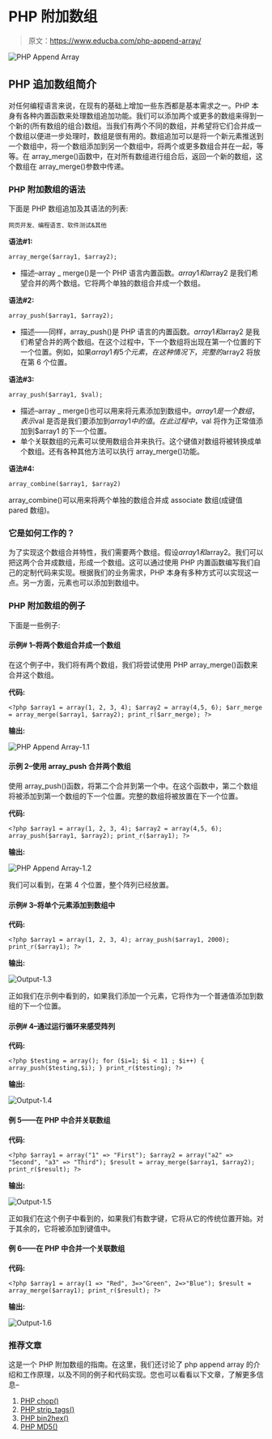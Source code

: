 # PHP 附加数组

> 原文：<https://www.educba.com/php-append-array/>

![PHP Append Array](img/8a23c8c6c2699f232a8d0dd88de62632.png)



## PHP 追加数组简介

对任何编程语言来说，在现有的基础上增加一些东西都是基本需求之一。PHP 本身有各种内置函数来处理数组追加功能。我们可以添加两个或更多的数组来得到一个新的(所有数组的组合)数组。当我们有两个不同的数组，并希望将它们合并成一个数组以便进一步处理时，数组是很有用的。数组追加可以是将一个新元素推送到一个数组中，将一个数组添加到另一个数组中，将两个或更多数组合并在一起，等等。在 array_merge()函数中，在对所有数组进行组合后，返回一个新的数组，这个数组在 array_merge()参数中传递。

### PHP 附加数组的语法

下面是 PHP 数组追加及其语法的列表:

<small>网页开发、编程语言、软件测试&其他</small>

**语法#1:**

`array_merge($array1, $array2);`

*   描述–array _ merge()是一个 PHP 语言内置函数。$array1 和$array2 是我们希望合并的两个数组。它将两个单独的数组合并成一个数组。

**语法#2:**

`array_push($array1, $array2);`

*   描述——同样，array_push()是 PHP 语言的内置函数。$array1 和$array2 是我们希望合并的两个数组。在这个过程中，下一个数组将出现在第一个位置的下一个位置。例如，如果$array1 有 5 个元素，在这种情况下，完整的$array2 将放在第 6 个位置。

**语法#3:**

`array_push($array1, $val);`

*   描述–array _ merge()也可以用来将元素添加到数组中。$array1 是一个数组，表示$val 是否是我们要添加到$array1 中的值。在此过程中，$val 将作为正常值添加到$array1 的下一个位置。
*   单个关联数组的元素可以使用数组合并来执行。这个键值对数组将被转换成单个数组。还有各种其他方法可以执行 array_merge()功能。

**语法#4:**

`array_combine($array1, $array2)`

array_combine()可以用来将两个单独的数组合并成 associate 数组(成键值 pared 数组)。

### 它是如何工作的？

为了实现这个数组合并特性，我们需要两个数组。假设$array1 和$array2。我们可以把这两个合并成数组，形成一个数组。这可以通过使用 PHP 内置函数编写我们自己的定制代码来实现。根据我们的业务需求，PHP 本身有多种方式可以实现这一点。另一方面，元素也可以添加到数组中。

### PHP 附加数组的例子

下面是一些例子:

#### 示例# 1–将两个数组合并成一个数组

在这个例子中，我们将有两个数组，我们将尝试使用 PHP array_merge()函数来合并这个数组。

**代码:**

`<?php
$array1 = array(1, 2, 3, 4);
$array2 = array(4,5, 6);
$arr_merge = array_merge($array1, $array2);
print_r($arr_merge);
?>`

**输出:**

![PHP Append Array-1.1](img/29fbbb8339bfb042115ccbb004823e44.png)



#### 示例 2–使用 array_push 合并两个数组

使用 array_push()函数，将第二个合并到第一个中。在这个函数中，第二个数组将被添加到第一个数组的下一个位置。完整的数组将被放置在下一个位置。

**代码:**

`<?php
$array1 = array(1, 2, 3, 4);
$array2 = array(4,5, 6);
array_push($array1, $array2);
print_r($array1);
?>`

**输出:**

![PHP Append Array-1.2](img/a8ad8beaffeb6318560d525b3421bdfe.png)



我们可以看到，在第 4 个位置，整个阵列已经放置。

#### 示例# 3–将单个元素添加到数组中

**代码:**

`<?php
$array1 = array(1, 2, 3, 4);
array_push($array1, 2000);
print_r($array1);
?>`

**输出:**

![Output-1.3](img/20fb200aa7b22f71c53ff4fc7eb5474c.png)



正如我们在示例中看到的，如果我们添加一个元素，它将作为一个普通值添加到数组的下一个位置。

#### 示例# 4–通过运行循环来感受阵列

**代码:**

`<?php
$testing = array();
for ($i=1; $i < 11 ; $i++) {
array_push($testing,$i);
}
print_r($testing);
?>`

**输出:**

![Output-1.4](img/6fc048afea7f4be3fd50ea1da895eb30.png)



#### 例 5——在 PHP 中合并关联数组

**代码:**

`<?php
$array1 = array("1" => "First");
$array2 = array("a2" => "Second", "a3" => "Third");
$result = array_merge($array1, $array2);
print_r($result);
?>`

**输出:**

![Output-1.5](img/63e00f76cb28e0b32bbf539af993e922.png)



正如我们在这个例子中看到的，如果我们有数字键，它将从它的传统位置开始。对于其余的，它将被添加到键值中。

#### 例 6——在 PHP 中合并一个关联数组

**代码:**

`<?php
$array1 = array(1 => "Red", 3=>"Green", 2=>"Blue");
$result = array_merge($array1);
print_r($result);
?>`

**输出:**

![Output-1.6](img/c7e13fc61642b8ce55cb03ad266623a4.png)



### 推荐文章

这是一个 PHP 附加数组的指南。在这里，我们还讨论了 php append array 的介绍和工作原理，以及不同的例子和代码实现。您也可以看看以下文章，了解更多信息–

1.  [PHP chop()](https://www.educba.com/php-chop/)
2.  [PHP strip_tags()](https://www.educba.com/php-strip_tags/)
3.  [PHP bin2hex()](https://www.educba.com/php-bin2hex/)
4.  [PHP MD5()](https://www.educba.com/php-md5/)





